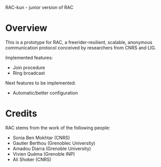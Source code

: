RAC-kun - junior version of RAC


Overview
================================================================================

This is a prototype for RAC, a freerider-resilient, scalable, anonymous
communication protocol conceived by researchers from CNRS and LIG.

Implemented features:
- Join procedure
- Ring broadcast

Next features to be implemented:
- Automatic/better configuration


Credits
================================================================================

RAC stems from the work of the following people:

- Sonia Ben Mokhtar (CNRS)
- Gautier Berthou (Grenoblec University)
- Amadou Diarra (Grenoble University)
- Vivien Quéma (Grenoble INP)
- Ali Shoker (CNRS)
